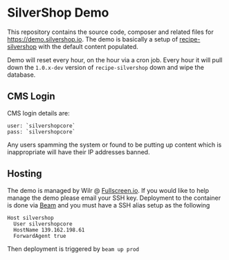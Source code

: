 # SilverShop Demo

This repository contains the source code, composer and related files for 
https://demo.silvershop.io. The demo is basically a setup of 
[recipe-silvershop](https://github.com/silvershop/recipe-silvershop) with the
default content populated.

Demo will reset every hour, on the hour via a cron job. Every hour it will pull
down the `1.0.x-dev` version of `recipe-silvershop` down and wipe the database.

## CMS Login

CMS login details are:

	user: `silvershopcore`
	pass: `silvershopcore`

Any users spamming the system or found to be putting up content which is 
inappropriate will have their IP addresses banned.

## Hosting

The demo is managed by Wilr @ [Fullscreen.io](https://www.fullscreen.io). If you
would like to help manage the demo please email your SSH key. Deployment to the
container is done via [Beam](https://github.com/heyday/beam) and you must have
a SSH alias setup as the following

	Host silvershop
  	  User silvershopcore
  	  HostName 139.162.198.61
  	  ForwardAgent true

Then deployment is triggered by `beam up prod`